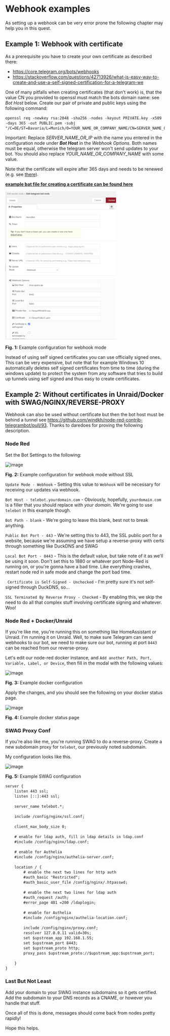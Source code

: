 # Webhook examples
As setting up a webhook can be very error prone the following chapter may help you in this quest.



## Example 1: Webhook with certificate 
As a prerequisite you have to create your own certificate as described there:
- https://core.telegram.org/bots/webhooks
- https://stackoverflow.com/questions/42713926/what-is-easy-way-to-create-and-use-a-self-signed-certification-for-a-telegram-we  

One of many pitfalls when creating certificates (that don't work) is, that the value CN you provided to openssl must match the bots domain name: see *Bot Host* below.
Create our pair of private and public keys using the following command:
```
openssl req -newkey rsa:2048 -sha256 -nodes -keyout PRIVATE.key -x509 -days 365 -out PUBLIC.pem -subj "/C=DE/ST=Bavaria/L=Munich/O=YOUR_NAME_OR_COMPANY_NAME/CN=SERVER_NAME_OR_IP"
```
Important:
Replace *SERVER_NAME_OR_IP* with the name you entered in the configuration node under ***Bot Host*** in the *Webhook Options*. Both names must be equal, otherwise the telegram server won't send updates to your bot.
You should also replace *YOUR_NAME_OR_COMPANY_NAME* with some value.

Note that the certificate will expire after 365 days and needs to be renewed (e.g. see [there](https://securitywing.com/how-renew-self-signed-ssl-certificate-openssl-tool-linux/)).

[**example bat file for creating a certificate can be found here**](examples/makecert.bat)  

<img src="images/TelegramBotWebHookConfiguration.png" title="Webhook configuration with self signed sertificate" width="350" />

**Fig. 1:** Example configuration for webhook mode

Instead of using self signed certificates you can use officially signed ones. This can be very expensive, but note that for example Windows 10
automatically deletes self signed certificates from time to time (during the windows update) to protect the system from any software that tries to build up tunnels using self signed and thus easy to create certificates.


##  Example 2: Without certificates in Unraid/Docker with SWAG/NGINX/REVERSE-PROXY
Webhook can also be used without certificate but then the bot host must be behind a tunnel see https://github.com/windkh/node-red-contrib-telegrambot/pull/93. Thanks to daredoes for proving the following description.



### Node Red

Set the Bot Settings to the following:

![image](https://user-images.githubusercontent.com/6538753/131450588-b2995151-b98c-4427-b3f0-9a7e92604ab0.png)

**Fig. 2:** Example configuration for webhook mode without SSL

`Update Mode - Webhook` - Setting this value to `Webhook` will be necessary for receiving our updates via webhook.

`Bot Host - telebot.yourdomain.com` - Obviously, hopefully, `yourdomain.com` is a filler that you should replace with *your domain*. We're going to use `telebot` in this example though.

`Bot Path - blank` - We're going to leave this blank, best not to break anything.

`Public Bot Port - 443` - We're setting this to 443, the SSL public port for a website, because we're assuming we have setup a reverse-proxy with certs through something like DuckDNS and SWAG

`Local Bot Port - 8443` - This is the default value, but take note of it as we'll be using it soon. Don't set this to 1880 or whatever port Node-Red is running on, or you're gonna have a bad time. Like everything crashes, restart node red in safe mode and change the port bad time.

` Certificate is Self-Signed - Unchecked` - I'm pretty sure it's not self-signed through DuckDNS, so...

`SSL Terminated By Reverse Proxy - Checked` - By enabling this, we skip the need to do all that complex stuff involving certificate signing and whatever. Woo!



### Node Red + Docker/Unraid

If you're like me, you're running this on something like HomeAssistant or Unraid. I'm running it on Unraid. Well, to make sure Telegram can send webhooks to our bot, we need to make sure our bot, running at port `8443` can be reached from our reverse-proxy.

Let's edit our node-red docker instance, and `Add another Path, Port, Variable, Label, or Device`, then fill in the modal with the following values:

![image](https://user-images.githubusercontent.com/6538753/131451461-74647265-5056-4843-a6ac-320ef9f8d9c7.png)

**Fig. 3:** Example docker configuration

Apply the changes, and you should see the following on your docker status page.

![image](https://user-images.githubusercontent.com/6538753/131451391-248cdda3-5c1f-4843-8587-ec4f65287ca5.png)

**Fig. 4:** Example docker status page



### SWAG Proxy Conf

If you're also like me, you're running SWAG to do a reverse-proxy. Create a new subdomain proxy for `telebot`, our previously noted subdomain.

My configuration looks like this.

![image](https://user-images.githubusercontent.com/6538753/131451336-cdbd22bf-422a-4a8d-ab7c-d1efd9762472.png)

**Fig. 5:** Example SWAG configuration

```text
server {
    listen 443 ssl;
    listen [::]:443 ssl;

    server_name telebot.*;

    include /config/nginx/ssl.conf;

    client_max_body_size 0;

    # enable for ldap auth, fill in ldap details in ldap.conf
    #include /config/nginx/ldap.conf;

    # enable for Authelia
    #include /config/nginx/authelia-server.conf;

    location / {
        # enable the next two lines for http auth
        #auth_basic "Restricted";
        #auth_basic_user_file /config/nginx/.htpasswd;

        # enable the next two lines for ldap auth
        #auth_request /auth;
        #error_page 401 =200 /ldaplogin;

        # enable for Authelia
        #include /config/nginx/authelia-location.conf;

        include /config/nginx/proxy.conf;
        resolver 127.0.0.11 valid=30s;
        set $upstream_app 192.168.1.55;
        set $upstream_port 8443;
        set $upstream_proto http;
        proxy_pass $upstream_proto://$upstream_app:$upstream_port;

    }
}
```



### Last But Not Least

Add your domain to your SWAG instance subdomains so it gets certified. Add the subdomain to your DNS records as a CNAME, or however you handle that stuff.

Once all of this is done, messages should come back from nodes pretty rapidly!

Hope this helps.
